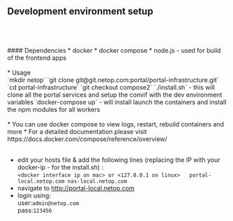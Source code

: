 ## Development environment setup  
<br>
<br>
<br>
#### Dependencies
* docker
* docker compose
* node.js - used for build of the frontend apps
<br><br>
* Usage
<br>
`mkdir netop`
`git clone git@git.netop.com:portal/portal-infrastructure.git`  
`cd portal-infrastructure`
`git checkout compose2`
`./install.sh` - this will clone all the portal services and setup the convif with the dev environment variables
`docker-compose up` - will install launch the containers and install the npm modules for all workers

<br>
<br>
* You can use docker compose to view logs, restart, rebuild containers and more
* For a detailed documentation please visit https://docs.docker.com/compose/reference/overview/
<br><br>

* edit your hosts file & add the following lines (replacing the IP with your docker-ip - <param2> for the install.sh) :  
`<docker interface ip on mac> or <127.0.0.1 on linux>	portal-local.netop.com nas-local.netop.com`
* navigate to http://portal-local.netop.com
* login using:  
user:`admin@netop.com`  
pass:`123456`
